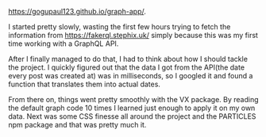 https://gogupaul123.github.io/graph-app/.

I started pretty slowly, wasting the first few hours trying to fetch the information from https://fakerql.stephix.uk/ simply because this was my first time working with a GraphQL API.

After I finally managed to do that, I had to think about how I should tackle the project. I quickly figured out that the data I got from the API(the date every post was created at) was in milliseconds, so I googled it and found a function that translates them into actual dates.

From there on, things went pretty smoothly with the VX package. By reading the default graph code 10 times I learned just enough to apply it on my own data. Next was some CSS finesse all around the project and the PARTICLES npm package and that was pretty much it.

